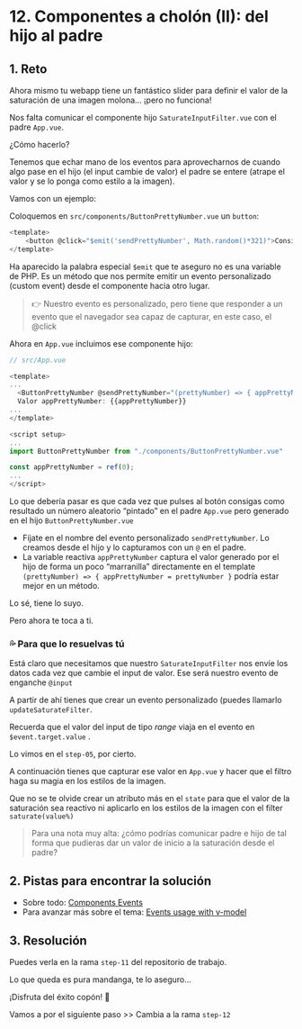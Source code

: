 # 12. Componentes a cholón (II): del hijo al padre

## 1. Reto

Ahora mismo tu webapp tiene un fantástico slider para definir el valor de la saturación de una imagen molona… ¡pero no funciona!

Nos falta comunicar el componente hijo `SaturateInputFilter.vue` con el padre `App.vue`.

¿Cómo hacerlo?

Tenemos que echar mano de los eventos para aprovecharnos de cuando algo pase en el hijo (el input cambie de valor) el padre se entere (atrape el valor y se lo ponga como estilo a la imagen).

Vamos con un ejemplo:

Coloquemos en `src/components/ButtonPrettyNumber.vue` un `button`:

```js
<template>
	<button @click="$emit('sendPrettyNumber', Math.random()*321)">Consigue un precioso número</button>
</template>
```

Ha aparecido la palabra especial `$emit` que te aseguro no es una variable de PHP. Es un método que nos permite emitir un evento personalizado (custom event) desde el componente hacia otro lugar.

> 👉 Nuestro evento es personalizado, pero tiene que responder a un evento que el navegador sea capaz de capturar, en este caso, el @click 

Ahora en `App.vue` incluimos ese componente hijo:

```js
// src/App.vue

<template>
...
  <ButtonPrettyNumber @sendPrettyNumber="(prettyNumber) => { appPrettyNumber = prettyNumber }" />
  Valor appPrettyNumber: {{appPrettyNumber}}
...
</template>

<script setup>
...
import ButtonPrettyNumber from "./components/ButtonPrettyNumber.vue"

const appPrettyNumber = ref(0);
...
</script>
```

Lo que debería pasar es que cada vez que pulses al botón consigas como resultado un número aleatorio “pintado” en el padre `App.vue`  pero generado en el hijo `ButtonPrettyNumber.vue`

- Fíjate en el nombre del evento personalizado `sendPrettyNumber`. Lo creamos desde el hijo y lo capturamos con un `@` en el padre. 
- La variable reactiva `appPrettyNumber` captura el valor generado por el hijo de forma un poco “marranilla” directamente en el template `(prettyNumber) => { appPrettyNumber = prettyNumber }` podría estar mejor en un método.

Lo sé, tiene lo suyo.

Pero ahora te toca a ti.
 
### 💦 Para que lo resuelvas tú

Está claro que necesitamos que nuestro `SaturateInputFilter` nos envíe los datos cada vez que cambie el input de valor. Ese será nuestro evento de enganche `@input`
 
A partir de ahí tienes que crear un evento personalizado (puedes llamarlo `updateSaturateFilter`. 

Recuerda que el valor del input de tipo _range_ viaja en el evento en `$event.target.value` .

Lo vimos en el `step-05`, por cierto.

A continuación tienes que capturar ese valor en `App.vue` y hacer que el filtro haga su magia en los estilos de la imagen.

Que no se te olvide crear un atributo más en el `state` para que el valor de la saturación sea reactivo ni aplicarlo en los estilos de la imagen con el filter `saturate(value%)`

> Para una nota muy alta: ¿cómo podrías comunicar padre e hijo de tal forma que pudieras dar un valor de inicio a la saturación desde el padre?
 
## 2. Pistas para encontrar la solución

- Sobre todo: [Components Events](https://vuejs.org/guide/components/events.html)
- Para avanzar más sobre el tema: [Events usage with v-model](https://vuejs.org/guide/components/events.html#usage-with-v-model)


## 3. Resolución

Puedes verla en la rama `step-11` del repositorio de trabajo.

Lo que queda es pura mandanga, te lo aseguro…

¡Disfruta del éxito copón! 🎁

Vamos a por el siguiente paso \>\> Cambia a la rama `step-12`
